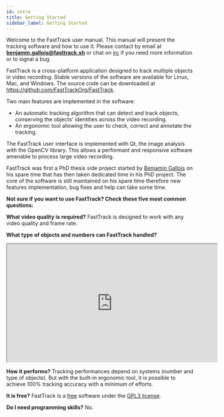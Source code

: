 ```yaml
---
id: intro
title: Getting Started
sidebar_label: Getting Started
---
```



Welcome to the FastTrack user manual. This manual will present the tracking software and how to use it. Please contact by email at **benjamin.gallois@fasttrack.sh** or chat on [irc](https://webchat.freenode.net/?channels=#fasttrackorg) if you need more information or to signal a bug.

FastTrack is a cross-platform application designed to track multiple objects in video recording. Stable versions of the software are available for Linux, Mac, and Windows. The source code can be downloaded at https://github.com/FastTrackOrg/FastTrack.

Two main features are implemented in the software:

-  An automatic tracking algorithm that can detect and track objects, conserving the objects' identities across the video recording.
-  An ergonomic tool allowing the user to check, correct and annotate the tracking.

The FastTrack user interface is implemented with Qt, the image analysis with the OpenCV library. This allows a performant and responsive software amenable to process large video recording.

FastTrack was first a PhD thesis side project started by [Benjamin Gallois](https://github.com/bgallois) on his spare time that has then taken dedicated time in his PhD project. The core of the software is still maintained on his spare time therefore new features implementation, bug fixes and help can take some time.

**Not sure if you want to use FastTrack? Check these five most common questions:**

**What video quality is required?**
FastTrack is designed to work with any video quality and frame rate.

**What type of objects and numbers can FastTrack handled?**
<iframe id="lbry-iframe" width="560" height="315" src="https://lbry.tv/$/embed/FastTrack-demo/b23ab74d4a632261ebd2bf4286e5ff7460395616" allowfullscreen></iframe>

**How it performs?**
Tracking performances depend on systems (number and type of objects). But with the built-in ergonomic tool, it is possible to achieve 100% tracking accuracy with a minimum of efforts.

**It is free?**
FastTrack is a [free](https://www.gnu.org/philosophy/free-sw.en.html) software under the [GPL3 license](https://www.gnu.org/licenses/gpl-3.0.en.html).

**Do I need programming skills?**
No.
